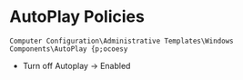 # AutoPlay Policies

`Computer Configuration\Administrative Templates\Windows Components\AutoPlay {p;ocoesy`

- Turn off Autoplay -> Enabled